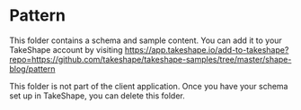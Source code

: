 # Pattern

This folder contains a schema and sample content. You can add it to your TakeShape account by visiting https://app.takeshape.io/add-to-takeshape?repo=https://github.com/takeshape/takeshape-samples/tree/master/shape-blog/pattern

This folder is not part of the client application. Once you have your schema set up in TakeShape, you can delete this folder.
